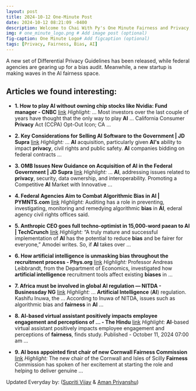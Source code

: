 ```yaml
---
layout: post
title: 2024-10-12 One-Minute Post
date: 2024-10-12 08:21:09 -0400
description: Welcome to Chai With Py's One Minute Fairness and Privacy, which aims to provide you the current happenings in the world of Fairness, Privacy, and AI.
img: # one_minute_logo.png # Add image post (optional)
fig-caption: One Minute Logo# Add figcaption (optional)
tags: [Privacy, Fairness, Bias, AI]
---
```


A new set of Differential Privacy Guidelines has been released, while federal agencies are gearing up for a bias audit. Meanwhile, a new startup is making waves in the AI fairness space.

## Articles we found interesting:

- **1. How to play <b>AI</b> without owning chip stocks like Nvidia: Fund manager - CNBC** [link](https://www.cnbc.com/2024/10/11/how-to-play-ai-without-owning-chip-stocks-like-nvidia-fund-manager.html)
_Highlight:_ ... Most investors over the last couple of years have thought that the only way to play <b>AI</b> ... California Consumer <b>Privacy</b> Act (CCPA) Opt-Out Icon; CA&nbsp;...

- **2. Key Considerations for Selling <b>AI</b> Software to the Government | JD Supra** [link](https://www.jdsupra.com/legalnews/key-considerations-for-selling-ai-4037098/)
_Highlight:_ ... <b>AI</b> acquisition, particularly given <b>AI&#39;s</b> ability to impact <b>privacy</b>, civil rights and public safety. <b>AI</b> companies bidding on federal contracts&nbsp;...

- **3. OMB Issues New Guidance on Acquisition of <b>AI</b> in the Federal Government | JD Supra** [link](https://www.jdsupra.com/legalnews/omb-issues-new-guidance-on-acquisition-5685032/)
_Highlight:_ ... <b>AI</b>, addressing issues related to <b>privacy</b>, security, data ownership, and interoperability. Promoting a Competitive <b>AI</b> Market with Innovative&nbsp;...

- **4. Federal Agencies Aim to Combat Algorithmic <b>Bias</b> in <b>AI</b> | PYMNTS.com** [link](https://www.pymnts.com/artificial-intelligence-2/2024/federal-agencies-aim-to-combat-algorithmic-bias-in-ai/)
_Highlight:_ Auditing has a role in preventing, investigating, monitoring and remedying algorithmic <b>bias</b> in <b>AI</b>, ederal agency civil rights offices said.

- **5. Anthropic CEO goes full techno-optimist in 15,000-word paean to <b>AI</b> | TechCrunch** [link](https://techcrunch.com/2024/10/11/anthropic-ceo-goes-full-techno-optimist-in-15000-word-paean-to-ai/)
_Highlight:_ “A truly mature and successful implementation of <b>AI</b> has the potential to reduce <b>bias</b> and be fairer for everyone,” Amodei writes. So, if <b>AI</b> takes over&nbsp;...

- **6. How <b>artificial intelligence</b> is unmasking <b>bias</b> throughout the recruitment process - Phys.org** [link](https://phys.org/news/2024-10-artificial-intelligence-unmasking-bias.html)
_Highlight:_ Professor Andreas Leibbrandt, from the Department of Economics, investigated how <b>artificial intelligence</b> recruitment tools affect existing <b>biases</b> in&nbsp;...

- **7. Africa must be involved in global <b>AI</b> regulation — NITDA - Businessday NG** [link](https://businessday.ng/technology/article/africa-must-be-involved-in-global-ai-regulation-nitda/)
_Highlight:_ ... <b>Artificial Intelligence</b> (<b>AI</b>) regulation. Kashifu Inuwa, the ... According to Inuwa of NITDA, issues such as algorithmic bias and <b>fairness</b> in <b>AI</b>&nbsp;...

- **8. <b>AI</b>-based virtual assistant positively impacts employee engagement and perceptions of ... - The Hindu** [link](https://www.thehindu.com/news/cities/bangalore/ai-based-virtual-assistant-positively-impacts-employee-engagement-and-perceptions-of-fairness-finds-study/article68694596.ece)
_Highlight:_ <b>AI</b>-based virtual assistant positively impacts employee engagement and perceptions of <b>fairness</b>, finds study. Published - October 11, 2024 07:00 am&nbsp;...

- **9. <b>AI</b> boss appointed first chair of new Cornwall <b>Fairness</b> Commission** [link](https://www.cornwalllive.com/news/cornwall-news/ai-boss-appointed-first-chair-9623921)
_Highlight:_ The new chair of the Cornwall and Isles of Scilly <b>Fairness</b> Commission has spoken of her excitement at starting the role and helping to deliver genuine&nbsp;...


Updated Everyday by: (<a href="https://supritivijay.github.io/">Supriti Vijay</a> & <a href="https://amanpriyanshu.github.io/">Aman Priyanshu</a>)
